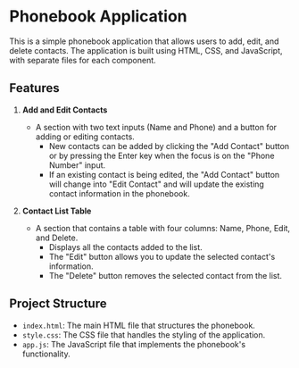 # Phonebook Application

This is a simple phonebook application that allows users to add, edit, and delete contacts. The application is built using HTML, CSS, and JavaScript, with separate files for each component.

## Features

1. **Add and Edit Contacts**

   - A section with two text inputs (Name and Phone) and a button for adding or editing contacts.
     - New contacts can be added by clicking the "Add Contact" button or by pressing the Enter key when the focus is on the "Phone Number" input.
     - If an existing contact is being edited, the "Add Contact" button will change into "Edit Contact" and will update the existing contact information in the phonebook.

2. **Contact List Table**
   - A section that contains a table with four columns: Name, Phone, Edit, and Delete.
     - Displays all the contacts added to the list.
     - The "Edit" button allows you to update the selected contact's information.
     - The "Delete" button removes the selected contact from the list.

## Project Structure

- `index.html`: The main HTML file that structures the phonebook.
- `style.css`: The CSS file that handles the styling of the application.
- `app.js`: The JavaScript file that implements the phonebook's functionality.
